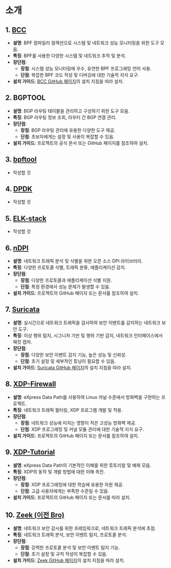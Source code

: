 # 소개

## 1. [**BCC**](https://github.com/ntop/nDPI)
   - **설명**: BPF 컴파일러 컬렉션으로 시스템 및 네트워크 성능 모니터링을 위한 도구 모음.
   - **특징**: BPF를 사용한 다양한 시스템 및 네트워크 추적 및 분석.
   - **장단점**:
     - **장점**: 시스템 성능 모니터링에 우수, 유연한 BPF 프로그래밍 언어 사용.
     - **단점**: 복잡한 BPF 코드 작성 및 디버깅에 대한 기술적 지식 요구.
   - **설치 가이드**: [BCC GitHub 페이지](https://github.com/iovisor/bcc)의 설치 지침을 따라 설치.

## 2. **BGPTOOL**
   - **설명**: BGP 라우팅 테이블을 관리하고 구성하기 위한 도구 모음.
   - **특징**: BGP 라우팅 정보 조회, 라우터 간 BGP 연결 관리.
   - **장단점**:
     - **장점**: BGP 라우팅 관리에 유용한 다양한 도구 제공.
     - **단점**: 초보자에게는 설정 및 사용이 복잡할 수 있음.
   - **설치 가이드**: 프로젝트의 공식 문서 또는 GitHub 페이지를 참조하여 설치.

## 3. [**bpftool**](https://github.com/libbpf/bpftool)
   - 작성할 것  

## 4. [**DPDK**](https://github.com/DPDK/dpdk)
   - 작성할 것  

## 5. [**ELK-stack**](https://www.elastic.co/kr/elastic-stack)
   - 작성할 것

## 6. [**nDPI**](https://github.com/ntop/nDPI)  
   - **설명**: 네트워크 트래픽 분석 및 식별을 위한 오픈 소스 DPI 라이브러리.
   - **특징**: 다양한 프로토콜 식별, 트래픽 분류, 애플리케이션 감지.
   - **장단점**:
     - **장점**: 다양한 프로토콜과 애플리케이션 식별 지원.
     - **단점**: 특정 환경에서 성능 문제가 발생할 수 있음.
   - **설치 가이드**: 프로젝트의 GitHub 페이지 또는 문서를 참조하여 설치.

## 7. [**Suricata**](https://github.com/OISF/suricata)
   - **설명**: 실시간으로 네트워크 트래픽을 검사하여 보안 이벤트를 감지하는 네트워크 보안 도구.
   - **특징**: 이상 행위 탐지, 시그니처 기반 및 행위 기반 감지, 네트워크 인터페이스에서 패킷 캡처.
   - **장단점**:
     - **장점**: 다양한 보안 이벤트 감지 기능, 높은 성능 및 신뢰성.
     - **단점**: 초기 설정 및 세부적인 튜닝이 필요할 수 있음.
   - **설치 가이드**: [Suricata GitHub 페이지](https://github.com/OISF/suricata)의 설치 지침을 따라 설치.

## 8. [**XDP-Firewall**](https://github.com/gamemann/XDP-Firewall)
   - **설명**: eXpress Data Path를 사용하여 Linux 커널 수준에서 방화벽을 구현하는 프로젝트.
   - **특징**: 네트워크 트래픽 필터링, XDP 프로그램 개발 및 적용.
   - **장단점**:
     - **장점**: 네트워크 성능에 미치는 영향이 적은 고성능 방화벽 제공.
     - **단점**: XDP 프로그래밍 및 커널 모듈 관리에 대한 기술적 지식 요구.
   - **설치 가이드**: 프로젝트의 GitHub 페이지 또는 문서를 참조하여 설치.

## 9. [**XDP-Tutorial**](https://github.com/xdp-project/xdp-tutorial)
   - **설명**: eXpress Data Path의 기본적인 이해를 위한 튜토리얼 및 예제 모음.
   - **특징**: XDP의 동작 및 개발 방법에 대한 이해 촉진.
   - **장단점**:
     - **장점**: XDP 프로그래밍에 대한 학습에 유용한 자원 제공.
     - **단점**: 고급 사용자에게는 부족한 수준일 수 있음.
   - **설치 가이드**: 프로젝트의 GitHub 페이지 또는 문서를 따라 설치.

## 10. [**Zeek** \(이전 Bro\)](https://github.com/zeek/zeek)
   - **설명**: 네트워크 보안 감시를 위한 프레임워크로, 네트워크 트래픽 분석에 초점.
   - **특징**: 네트워크 트래픽 분석, 보안 이벤트 탐지, 프로토콜 분석.
   - **장단점**:
     - **장점**: 강력한 프로토콜 분석 및 보안 이벤트 탐지 기능.
     - **단점**: 초기 설정 및 규칙 작성이 복잡할 수 있음.
   - **설치 가이드**: [Zeek GitHub 페이지](https://github.com/zeek/zeek)의 설치 지침을 따라 설치.   